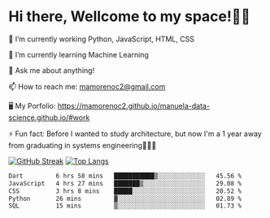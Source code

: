 # Hi there, Wellcome to my space!✌🏾

🔭 I’m currently working Python, JavaScript, HTML, CSS

🌱 I’m currently learning Machine Learning

💬 Ask me about anything!

📫 How to reach me: mamorenoc2@gmail.com

🖥️ My Porfolio: https://mamorenoc2.github.io/manuela-data-science.github.io/#work

⚡ Fun fact: Before I wanted to study architecture, but now I'm a 1 year away from graduating in systems engineering🤣🤣🤣

[![GitHub Streak](https://streak-stats.demolab.com/?user=mamorenoc2&theme=tokyonight_duo)](https://git.io/streak-stats)                 [![Top Langs](https://github-readme-stats.vercel.app/api/top-langs/?username=mamorenoc2&layout=compact&theme=tokyonight)](https://github.com/anuraghazra/github-readme-stats)

<!--START_SECTION:waka-->

```txt
Dart         6 hrs 58 mins   ███████████▒░░░░░░░░░░░░░   45.56 %
JavaScript   4 hrs 27 mins   ███████▒░░░░░░░░░░░░░░░░░   29.08 %
CSS          3 hrs 8 mins    █████░░░░░░░░░░░░░░░░░░░░   20.52 %
Python       26 mins         ▓░░░░░░░░░░░░░░░░░░░░░░░░   02.89 %
SQL          15 mins         ▒░░░░░░░░░░░░░░░░░░░░░░░░   01.73 %
```

<!--END_SECTION:waka-->
